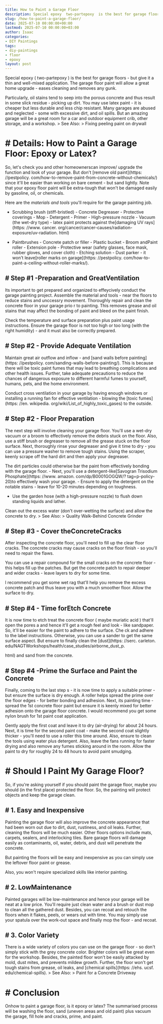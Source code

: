 ```yaml
---
title: How to Paint a Garage Floor
description: Special epoxy  two-partepoxy  is the best for garage floors - but give it a thin and well-mixed application. The garage floor paint will allow a great home...
slug: /how-to-paint-a-garage-floor/
date: 2025-07-10 00:00:00+00:00
lastmod: 2025-07-10 00:00:00+03:00
author: Isaac
categories:
- DIY Paintings
tags:
- diy-paintings
- floor
- epoxy
layout: post
---
```


Special epoxy ( two-partepoxy ) is the best for garage floors - but give it a thin and well-mixed application. The garage floor paint will allow a great home upgrade - eases cleaning and removes any gunk.

Particularly, oil stains tend to seep into the porous concrete and thus result in some slick residue - picking up dirt. You may use latex paint - it is cheaper but less durable and less chip resistant. Many garages are abused and neglected - some with excessive dirt, and oil spills. But an amazing garage will be a great room for a car and outdoor equipment crib, other storage, and a workshop. > See Also: > Fixing peeling paint on drywall

# # Details: How to Paint a Garage Floor: Epoxy or Latex?

So, let's check you and other homeownerscan improve/ upgrade the function and look of your garage. But don't [remove old paint](https: //pestpolicy. com/how-to-remove-paint-from-concrete-without-chemicals/) since it'll be easier than working on bare cement - but sand lightly. Note that your epoxy floor paint will be extra-tough that won't be damaged easily by gasoline, oil, or chemicals.

Here are the *materials and tools* you'll require for the garage painting job.

- Scrubbing brush (stiff-bristled) - Concrete Degreaser - Protective coverings - Mop - Detergent - Primer - High-pressure nozzle - Vacuum (the wet-dry type) - latex paint protects against the[damaging UV rays](https: //www. cancer. org/cancer/cancer-causes/radiation-exposure/uv-radiation. html)

- Paintbrushes - Concrete patch or filler - Plastic bucket - Broom andPaint roller - Extension pole - Protective wear (safety glasses, face mask, rubber gloves, and cover cloth) - Etching solution - Dust parker - it won't leave[roller marks on garage](https: //pestpolicy. com/how-to-paint-a-ceiling-without-roller-marks/).

## # Step #1 -Preparation and GreatVentilation

Its important to get prepared and organized to effeycively conduct the garage painting project. Assemble the material and tools - near the floors to reduce stains and unccessry movement. Thoroughly repair and clean the concrete floor in your garage prio r to painting. This removes grease and oil stains that may affect the bonding of paint and bleed on the paint finish.

Check the temperature and surface preparation plus paint usage instructions. Ensure the garage floor is not too high or too long (with the right humidity) - and it must also be correctly prepared.

## # Step #2 - Provide Adequate Ventilation

Maintain great air outflow and inflow - and [sand walls before painting](https: //pestpolicy. com/sanding-walls-before-painting/). This is because there will be toxic paint fumes that may lead to breathing complications and other health issues. Further, take adequate precautions to reduce the chances of dangerous exposure to different harmful fumes to yourself, humans, pets, and the home environment.

Conduct cross ventilation in your garage by having enough windows or installing a running fan for effective ventilation - blowing the [toxic fumes](https: //en. wikipedia. org/wiki/List_of_highly_toxic_gases) to the outside.

## # Step #2 - Floor Preparation

The next step will involve cleaning your garage floor. You'll use a wet-dry vacuum or a broom to effectively remove the debris stuck on the floor. Also, use a stiff brush or degreaser to remove all the grease stuck on the floor surface. Next, thoroughly rinse your degreaser and give it time to dry - you can use a pressure washer to remove tough stains. Using the scraper, keenly scrape off the hard dirt and then apply your degreaser.

The dirt particles could otherwise bar the paint from effectively bonding with the garage floor. - Next, you'll use a detergent-like[Savogran Trisodium Phosphate](https: //www. amazon. com/dp/B0001GOGQW/? tag=p-policy-20)to effectively wash your garage. - Ensure to apply the detergent on the notable stains - leave for 10-20 minutes depending on toughness.

- Use the garden hose (with a high-pressure nozzle) to flush down standing liquids and lather.

Clean out the excess water (don't over-wetting the surface) and allow the concrete to dry. > See Also: > Quality Walk-Behind Concrete Grinder

## # Step #3 - Cover theConcreteCracks

After inspecting the concrete floor, you'll need to fill up the clear floor cracks. The concrete cracks may cause cracks on the floor finish - so you'll need to repair the flaws.

You can use a repair compound for the small cracks on the concrete floor - this helps fill up the patches. But get the concrete patch to repair deeper and wider cracks - leave layers to dry for some time.

I recommend you get some wet rag that'll help you remove the excess concrete patch and thus leave you with a much smoother floor. Allow the surface to dry.

## # Step #4 - Time forEtch Concrete

It is now time to etch treat the concrete floor ( maybe muriatic acid ) that'll open the pores a and hence it'll get a rough feel and look - like sandpaper. So, it'll be easier for the paint to adhere to the surface. Che ck and adhere to the label instructions. Otherwise, you can use a sander to get the same surface aspect. But ensure to finally clean the [dust](https: //serc. carleton. edu/NAGTWorkshops/health/case_studies/airborne_dust_p.

html) and sand from the concrete.

## # Step #4 -Prime the Surface and Paint the Concrete

Finally, coming to the last step s - it is now time to apply a suitable primer - but ensure the surface is dry enough. A roller helps spread the prime over the floor edges - for better bonding and adhesion. Next, its painting time - spread the 1st concrete floor paint but ensure it is keenly mixed for better adhesion onto the garage floor concrete. I would recommend you get some nylon brush for 1st paint coat application.

Gently apply the first coat and leave it to dry (air-drying) for about 24 hours. Next, it is time for the second paint coat - make the second coat slightly thicker - you'll need to use a roller this time around. Also, ensure to clean the tools using water plus detergent. Also, leave the fans running for faster drying and also remove any fumes sticking around in the room. Allow the paint to dry for roughly 24 to 48 hours to avoid paint smudging.

# # **Should I Paint My Garage Floor?**

So, if you're asking yourself if you should paint the garage floor, maybe you should (in the first place) protected the floor. So, the painting will protect objects and keep the garage clean.

## # **1. Easy and Inexpensive**

Painting the garage floor will also improve the concrete appearance that had been worn out due to dirt, dust, rustiness, and oil leaks. Further, cleaning the floors will be much easier. Other floors options include mats, carpets, sealers, and interlocking tiles. Bare garage floors will damage easily as contaminants, oil, water, debris, and dust will penetrate the concrete.

But painting the floors will be easy and inexpensive as you can simply use the leftover floor paint or grease.

Also, you won't require specialized skills like interior painting.

## # 2. Low**Maintenance**

Painted garages will be low-maintenance and hence your garage will be neat at a low price. You'll require just clean water and a brush or dust mop to clean all the gathered dust. Besides, you can recoat and retouch the floors when it flakes, peels, or wears out with time. You may simply use your spatula over the work-out space and finally mop the floor - and recoat.

## # 3. Color Variety

There is a wide variety of colors you can use on the garage floor - so don't simply stick with the grey concrete color. Brighter colors will be great even for the workshop. Besides, the painted floor won't be easily attacked by mold, dust mites, and prevents mildew growth. Further, the floor won't get tough stains from grease, oil leaks, and [chemical spills](https: //ehs. ucsf. edu/chemical-spills). > See Also: > Paint for a Concrete Driveway

# # Conclusion

Onhow to paint a garage floor, is it epoxy or latex? The summarised process will be washing the floor, sand (uneven areas and old paint) plus vacuum the garage, fill hole and cracks, prime, and paint.
